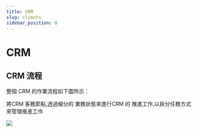 ```yaml
---
title: CRM
slug: clients
sidebar_position: 0
---
```



# CRM

## CRM 流程

整個 CRM 的作業流程如下圖所示：

將CRM 客務節點,透過細分的 業務狀態來進行CRM 的 推進工作,以拆分任務方式來管理推進工作

<img src="/assets/T0S9bwM3volFnIxwFtncjFmvnId.png" src-width="744" src-height="616" align="center"/>

